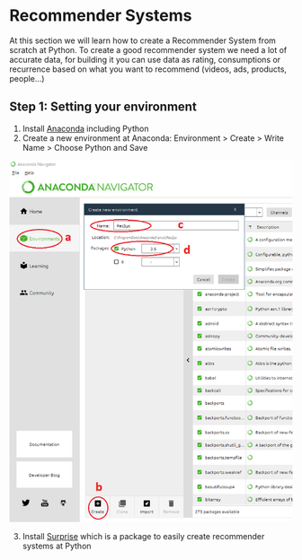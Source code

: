# Recommender Systems
At this section we will learn how to create a Recommender System from scratch at Python.
 To create a good recommender system we need a lot of accurate data, for building it you can use data as rating, consumptions or recurrence based on what you want to recommend (videos, ads, products, people...)

## Step 1: Setting your environment 

1. Install [Anaconda](https://docs.anaconda.com/anaconda/install/) including Python
2. Create a new environment at Anaconda: Environment > Create > Write Name > Choose Python and Save

![alt text](https://github.com/DeliaDelAguila/Catalog/blob/master/Images/RecSys1.PNG "")


3. Install [Surprise](https://surprise.readthedocs.io/en/stable/index.html) which is a package to easily create recommender systems at Python

